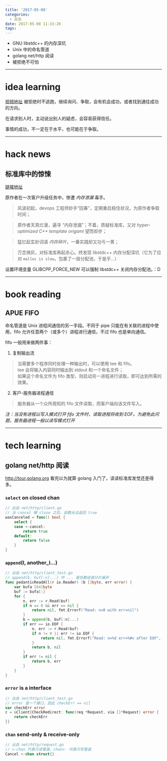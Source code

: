 ```yaml
---
title: '2017-05-08'
categories:
  - 日志
date: 2017-05-08 11:33:20
tags:
---
```


- GNU libstdc++ 的内存深坑
- Unix 中的命名管道
- golang net/http 阅读
- 被拒绝不可怕

<!--more-->

---
# idea learning
[视频地址](http://open.163.com/movie/2017/2/6/B/MC918H30S_MC9VQJL6B.html)
被拒绝时不逃跑，继续询问、争取，会有机会成功，或者找到通往成功的方向。

在请求别人时，主动说出别人的疑虑，会容易获得信任。

事情的成功，不一定在于水平，也可能在于争取。

---
# hack news
## 标准库中的惊悚
[链接地址](https://www.zerotier.com/blog/2017-05-05-theleak.shtml)

原作者在一次客户升级任务中，惨遭 *内存泄漏* 毒手。

> 风波初起，devops 工程师妙手“回春”，定期重启稳住状况，为原作者争取时间；

> 原作者天真烂漫，遍寻 “内存泄漏”；不着，质疑标准库，又对 *hyper-optimized C++ template origami* 望而却步；

> 猛忆起玄妙词语 *内存碎片*，一番实践却又功亏一篑；

> 万念俱灰，对标准库再起杀心。终发现 libstdc++ 内存分配深坑（它为了应对 `malloc is slow`，包裹了一层分配池，于是乎...）

设置环境变量 GLIBCPP_FORCE_NEW 可以强制 libstdc++ 关闭内存分配池。：D

---
# book reading
## APUE FIFO
命名管道是 Unix 进程间通信的另一手段。不同于 pipe 只能在有关联的进程中使用，fifo 允许任意两个（或多个）进程进行通信，不过 fifo 也是单向通信。

fifo 一般用来做两件事：

1. 复制输出流
> 当需要多个程序同时处理一种输出时，可以使用 tee 和 fifo。  
tee 会将输入内容同时输出到 stdout 和一个命名文件；  
如果这个命名文件为 fifo 类型，则启动另一进程进行读取，即可达到所需的效果。

2. 客户-服务器进程通信
> 服务器从一个众所周知的 fifo 文件读取，而客户端向该文件写入。
>
*注：当没有进程以写入模式打开 fifo 文件时，读取进程将收到 EOF。为避免此问题，服务器进程一般以读写模式打开*


---
# tech learning

## golang net/http 阅读
<http://tour.golang.org> 看完以为就算 golang 入门了，读读标准库发觉还差得多。

### `select` on closed chan
```go
// 出自 net/http/client.go
// 当 cancel 被 close 之后，函数永远返回 true
wasCanceled = func() bool {
	select {
	case <-cancel:
		return true
	default:
		return false
	}
}
```

### `append`(l, another_l...)
```go
// 出自 net/http/client_test.go
// append(b, buf[:n]...) 中 ... 是将数组或分片展开
func pedanticReadAll(r io.Reader) (b []byte, err error) {
	var bufa [64]byte
	buf := bufa[:]
	for {
		n, err := r.Read(buf)
		if n == 0 && err == nil {
			return nil, fmt.Errorf("Read: n=0 with err=nil")
		}
		b = append(b, buf[:n]...)
		if err == io.EOF {
			n, err := r.Read(buf)
			if n != 0 || err != io.EOF {
				return nil, fmt.Errorf("Read: n=%d err=%#v after EOF", n, err)
			}
			return b, nil
		}
		if err != nil {
			return b, err
		}
	}
}
```

### `error` is a interface
```go
// 出自 net/http/client_test.go
// error 是一个接口，因此 checkErr == nil
var checkErr error
c = &Client{CheckRedirect: func(req *Request, via []*Request) error {
	return checkErr
}}
```

### `chan` send-only & receive-only
```go
// 出自 net/http/request.go
// <-chan 代表只读管道，chan<- 代表只写管道
Cancel <-chan struct{}
```
